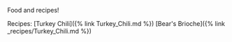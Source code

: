 Food and recipes!

Recipes:
[Turkey Chili]({% link Turkey_Chili.md %})
[Bear's Brioche]({% link _recipes/Turkey_Chili.md %})

